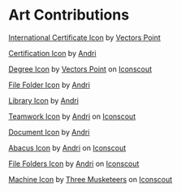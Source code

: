 # Art Contributions

<a href="https://iconscout.com/icons/international-certificate" target="_blank">International Certificate Icon</a> by <a href="https://iconscout.com/contributors/hana-arif" target="_blank">Vectors Point</a>

<a href="https://iconscout.com/icons/certification" target="_blank">Certification Icon</a> by <a href="https://iconscout.com/contributors/superndre" target="_blank">Andri</a>

<a href="https://iconscout.com/icons/degree" target="_blank">Degree Icon</a> by <a href="https://iconscout.com/contributors/hana-arif">Vectors Point</a> on <a href="https://iconscout.com">Iconscout</a>

<a href="https://iconscout.com/icons/file-folder" target="_blank">File Folder Icon</a> by <a href="https://iconscout.com/contributors/superndre" target="_blank">Andri</a>

<a href="https://iconscout.com/icons/library" target="_blank">Library Icon</a> by <a href="https://iconscout.com/contributors/superndre" target="_blank">Andri</a>

<a href="https://iconscout.com/icons/teamwork" target="_blank">Teamwork Icon</a> by <a href="https://iconscout.com/contributors/superndre">Andri</a> on <a href="https://iconscout.com">Iconscout</a>

<a href="https://iconscout.com/icons/document" target="_blank">Document Icon</a> by <a href="https://iconscout.com/contributors/superndre" target="_blank">Andri</a>

<a href="https://iconscout.com/icons/abacus" target="_blank">Abacus Icon</a> by <a href="https://iconscout.com/contributors/superndre">Andri</a> on <a href="https://iconscout.com">Iconscout</a>

<a href="https://iconscout.com/icons/file-folders" target="_blank">File Folders Icon</a> by <a href="https://iconscout.com/contributors/superndre">Andri</a> on <a href="https://iconscout.com">Iconscout</a>

<a href="https://iconscout.com/icons/machine" target="_blank">Machine Icon</a> by <a href="https://iconscout.com/contributors/priyanka-gupta">Three Musketeers</a> on <a href="https://iconscout.com">Iconscout</a>

